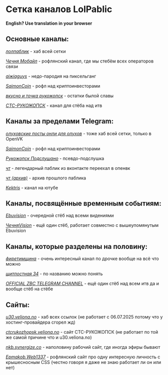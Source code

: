# Сетка каналов LolPablic

**English? Use translation in your browser**

## Основные каналы:

*[лолпаблик](https://t.me/lolpablic)* - хаб всей сетки

*[Чечня Мобайл](https://t.me/chechnyamobile)* - рофлянский канал, где мы стебём всех операторов связи

*[aiжiaguys](https://t.me/aizhiaguys)* - недо-пародия на пиксельганг

*[SaimonCoin](https://t.me/saimoncoinr)* - рофл над криптоинвесторами

*[вкусно и точка рукожопск](https://t.me/nerimedia)* - остатки былой славы

*[СТС-РУКОЖОПСК](https://t.me/ctcrukozhopsk)* - канал для стёба над итв

## Каналы за пределами Telegram:

*[олуховские посты онли для олухов](https://ovk.to/lolpablic)* - тоже хаб всей сетки, только в OpenVK

*[SaimonCoin](https://ovk.to/saimoncoin)* - рофл над криптоинвесторами

*[Рукожопск Подслушано](https://ovk.to/rukozhopsk)* - псевдо-подслушка

*[чт](https://ovk.to/cht228)* - легендарный паблик из вконтакте переехал в опенвк

*[чт (архив)](https://vk.link/cht228)* - архив прошлого паблика

*[Kektris](https://youtube.com/@kektris)* - канал на ютубе

## Каналы, посвящённые временным событиям:

*[Ebuvision](https://t.me/ebuvision)* - очередной стёб над всеми видениями

*[ЧечняVision](https://t.me/chechnyavision)* - ещё один стёб, работает совместно с вышеупомянутым Ebuvision

## Каналы, которые разделены на половину:

*[фиретимщина](https://t.me/firetime_yt)* - очень интересный канал по дрочке вообще на всё что можно

*[щитпостная 34](https://t.me/shitpostnaya_nomer_34)* - по названию можно понять

*[OFFICIAL ZBC TELEGRAM CHANNEL](https://t.me/porno_meteo)* - ещё один стёб над всем итв да и вообще стёб на стёбе

## Сайты:

*[u30.veliona.no]()* - хаб всех ссылок (не работает с 06.07.2025 потому что у хостинг-провайдера сгорел жд)

*[ctcrukozhopsk.veliona.no]()* - сайт СТС-РУКОЖОПСК (не работает по той же самой причине что и u30.veliona.no)

*[nkb.synergize.co](https://nkb.synergize.co)* - наполовину рабочий сайт, где иногда эфиры бывают

*[Epmakob.Web1337](https://epmakob.web1337.net)* - рофлянский сайт про одну интересную личность с крышесносным CSS (честно говоря я даже не знаю работает ли он или нет)
